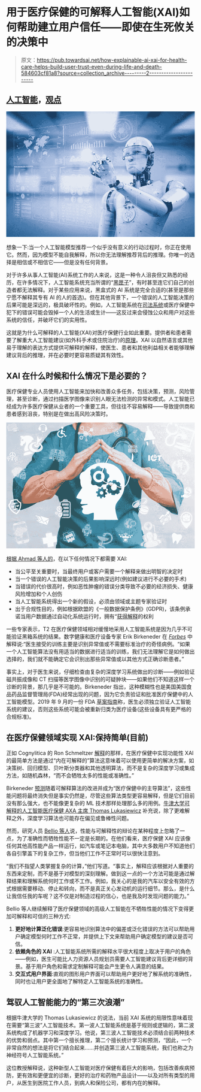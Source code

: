 # 用于医疗保健的可解释人工智能(XAI)如何帮助建立用户信任——即使在生死攸关的决策中

> 原文：<https://pub.towardsai.net/how-explainable-ai-xai-for-health-care-helps-build-user-trust-even-during-life-and-death-584603cf81a8?source=collection_archive---------2----------------------->

## [人工智能](https://towardsai.net/p/category/artificial-intelligence)，[观点](https://towardsai.net/p/category/opinion)

![](img/4e759f843985274e9317871c873779a9.png)

想象一下:当一个人工智能模型推荐一个似乎没有意义的行动过程时，你正在使用它。然而，因为模型不能自我解释，所以你无法理解推荐背后的推理。你唯一的选择是相信或不相信它——但是没有任何背景。

对于许多从事人工智能(AI)系统工作的人来说，这是一种令人沮丧但又熟悉的经历，在许多情况下，人工智能系统充当所谓的“[黑匣子](https://en.wikipedia.org/wiki/Black_box)”，有时甚至连它们自己的创造者都无法解释。对于某些应用来说，黑盒式的 AI 系统是完全合适的(甚至是那些宁愿不解释其专有 AI 的人的首选)。但在其他背景下，一个错误的人工智能决策的后果可能是深远的，极具破坏性的。例如，人工智能系统在[司法系统](https://www.technologyreview.com/2019/01/21/137783/algorithms-criminal-justice-ai/)或医疗保健中犯下的错误可能会毁掉一个人的生活或生计——这反过来会侵蚀公众和用户对这些系统的信任，并破坏它们的实用性。

这就是为什么可解释的人工智能(XAI)对医疗保健行业如此重要。提供者和患者需要了解重大人工智能建议(如外科手术或住院治疗)的[原理](https://datamathstat.files.wordpress.com/2018/08/explainableaiinhealthcarekdd2018.pdf)。XAI 以自然语言或其他易于理解的表达方式提供可解释的解释，使医生、患者和其他利益相关者能够理解建议背后的推理，并在必要时更容易质疑其有效性。

## XAI 在什么时候和什么情况下是必要的？

医疗保健专业人员使用人工智能来加快和改善众多任务，包括决策，预测，风险管理，甚至诊断，通过扫描医学图像来识别人眼无法检测的异常和模式。人工智能已经成为许多医疗保健从业者的一个重要工具，但往往不容易解释——导致提供商和患者感到沮丧，特别是在做出高风险决策时。

![](img/23ff615105578292dd453e3d0ef2619c.png)

[根据 Ahmad 等人的](https://datamathstat.files.wordpress.com/2018/08/explainableaiinhealthcarekdd2018.pdf)，在以下任何情况下都需要 XAI:

*   当公平至关重要时，当最终用户或客户需要一个解释来做出明智的决定时
*   当一个错误的人工智能决策的后果影响深远时(例如建议进行不必要的手术)
*   当错误的代价很高时，例如恶性肿瘤的错误分类导致不必要的经济损失、健康风险增加和个人创伤
*   当人工智能系统得出一个新的假设，必须由领域或主题专家验证时
*   出于合规性目的，例如根据欧盟的《一般数据保护条例》(GDPR)，该条例承诺当用户数据通过自动化系统运行时，拥有“[获得解释](https://www.law.ox.ac.uk/business-law-blog/blog/2018/05/rethinking-explainable-machines-next-chapter-gdprs-right-explanation#:~:text=The%20GDPR%20provides%20an%20unambiguous,of%20automated%20data%20processing%20systems.)的权利

一些专家表示，T2 在医疗保健领域相对缓慢地采用人工智能系统是因为几乎不可能验证黑箱系统的结果。数字健康和医疗设备专家 Erik Birkeneder 在 [*Forbes*](https://www.forbes.com/sites/erikbirkender/2019/10/16/explainable-ai-in-health-care-gaining-context-behind-a-diagnosis/?sh=29e60b884bee) 中解释说:“医生接受的训练主要是识别异常值或不需要标准治疗的奇怪病例。“如果一个人工智能算法没有用适当的数据进行适当的训练，我们无法理解它是如何做出选择的，我们就不能确定它会识别出那些异常值或以其他方式正确诊断患者。”

事实上，对于医生来说，仔细检查由复杂的深度学习系统做出的诊断——例如验证磁共振成像和 CT 扫描等医学图像中识别的可疑肿块——如果他们不知道这样一个诊断的背景，那几乎是不可能的。Birkeneder 指出，这种模糊性也是美国美国食品药品监督管理局(FDA)经常出现的问题，因为它负责验证和批准医疗保健中的人工智能模型。2019 年 9 月的一份 FDA [草案指南](https://www.fda.gov/regulatory-information/search-fda-guidance-documents/clinical-decision-support-software)称，医生必须独立验证人工智能系统的建议，否则这些系统可能会被重新归类为医疗设备(这些设备具有更严格的合规标准)。

## 在医疗保健领域实现 XAI:保持简单(目前)

正如 Cognylitica 的 Ron Schmeltzer [解释](https://www.forbes.com/sites/cognitiveworld/2019/07/23/understanding-explainable-ai/?sh=2fff92997c9e)的那样，在医疗保健中实现功能性 XAI 的最简单方法是通过“内在可解释的”算法这意味着可以使用更简单的解决方案，如决策树、回归模型、贝叶斯分类器和其他透明算法，而不是复杂的深度学习或集成方法，如随机森林，“而不会牺牲太多的性能或准确性。”

Birkeneder [预测](https://www.forbes.com/sites/erikbirkender/2019/10/16/explainable-ai-in-health-care-gaining-context-behind-a-diagnosis/#6eb50a854bee)随着可解释算法的改进并成为“医疗保健中的主导算法”，这些性能问题将最终消失但是事实仍然是，尽管这些算法类型更容易解释，但是它们目前没有那么强大，也不能像更复杂的 ML 技术那样处理那么多的用例。[牛津大学可解释的人工智能医疗保健 AXA 主席 Thomas Lukasiewicz](https://axa-research.org/en/project/thomas-lukasiewicz) 补充说，除了更难解释之外，深度学习算法也可能存在偏见或鲁棒性问题。

然而，研究人员 [Bellio 等人](https://cpb-eu-w2.wpmucdn.com/blogs.ucl.ac.uk/dist/e/653/files/2019/06/ExplainableAI_Bellio_final.pdf)说，性能与可解释性的辩论在某种程度上忽略了一点，为了准确性而牺牲性能不一定是长期的。在他们看来，医疗保健 XAI 应该像任何其他高性能产品一样运行，如汽车或笔记本电脑，其中大多数用户不知道他们各自引擎盖下的复杂工作，但当他们工作不正常时可以很快注意到。

“我们不指望人类掌握复杂的计算，”他们写道。“事实上，解释应该根据对人重要的东西来定制，而不是基于对模型的深刻理解。做到这一点的一个方法可能是通过解释结果和理解系统何时工作或不工作。例如，我关心的是我的汽车以安全有效的方式根据需要移动、停止和转向，而不是真正关心发动机的运行细节。那么，是什么让我信任我的车呢？这不仅是对制造过程的信心，也是我及时发现问题的能力。”

Bellio 等人继续解释了医疗保健领域的高级人工智能在不牺牲性能的情况下变得更加可解释和可信的三种方式:

1.  **更好地计算泛化错误**:更容易地识别算法中的偏差或泛化错误的方法可以帮助用户确定模型何时工作不正常，并提供上下文来帮助用户确定模型的建议是否可信。
2.  **依赖角色的 XAI** :人工智能系统所需的解释水平很大程度上取决于用户的角色——例如，医生可能比人力资源人员规划员需要人工智能建议背后更详细的背景。基于用户角色和需求定制解释可能会产生更令人满意的结果。
3.  **交互式用户界面**:直观的图形用户界面可以帮助用户更好地了解系统的准确性，同时也让用户更全面地了解特定人工智能系统的准确性。

## 驾驭人工智能能力的“第三次浪潮”

根据牛津大学的 Thomas Lukasiewicz 的说法，当前 XAI 系统的局限性意味着现在需要“第三波”人工智能技术。第一波人工智能系统是基于规则或逻辑的，第二波系统构成了机器学习和深度学习。他说，第三波人工智能技术必须结合前两种技术的优势和弱点。其中第一个擅长推理，第二个擅长统计学习和预测，“因此，一个非常自然的想法是将它们结合起来……并创造第三波人工智能系统，我们也称之为神经符号人工智能系统。”

这位教授解释说，这种新型人工智能对医疗保健有着巨大的影响，包括改善疾病预防，更有效和更便宜的诊断，更好的治疗和药物产品设计——以及对所有类型的用户，从医生到医院工作人员，到病人和保险公司，都有内在的解释。